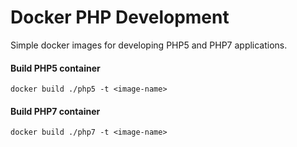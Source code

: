 # Docker PHP Development

Simple docker images for developing PHP5 and PHP7 applications.

#### Build PHP5 container

```
docker build ./php5 -t <image-name>
```

#### Build PHP7 container

```
docker build ./php7 -t <image-name>
```
